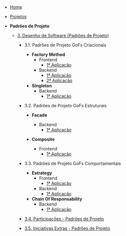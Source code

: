 <!-- docs/_sidebar.md -->

- [Home](/)
- [Projetos](//Projeto/Projeto.md)

- **Padrões de Projeto**
  - [3. Desenho de Software (Padrões de Projeto)](/PadroesDeProjeto/3.PadroesDeProjeto.md)
    - 3.1. Padrões de Projeto GoFs Criacionais
      - **Factory Method**
        - Frontend
          - [1ª Aplicação](./assets/PadroesDeProjeto/Criacionais/FactoryMethod/Frontend/cardFactory.md)
        - Backend
          - [1ª Aplicação](./assets/PadroesDeProjeto/Criacionais/FactoryMethod/Backend/factoryResume.md)
          - [2ª Aplicação](./assets/PadroesDeProjeto/Criacionais/FactoryMethod/Backend/FactoryBackend.md)
      - **Singleton**
        - Backend
          - [1ª Aplicação](./assets/PadroesDeProjeto/Criacionais/Singleton/Backend/singleton.md)
       
    - 3.2. Padrões de Projeto GoFs Estruturais
      - **Facade**
        - Backend
          - [1ª Aplicação](./assets/PadroesDeProjeto/Estruturais/Facade/Backend/facade.md)

      - **Composite**
        - Frontend
          - [1ª Aplicação](./assets/PadroesDeProjeto/Estruturais/Composite/Frontend/viewAnuncios.md)
    - 3.3. Padrões de Projeto GoFs Comportamentais
      - **Estrategy**
        - Frontend
          - [1ª Aplicação](./assets/PadroesDeProjeto/Comportamentais/Strategy/Frontend/cardStrategy.md)   
        - Backend
          - [1ª Aplicação](./assets/PadroesDeProjeto/Comportamentais/Strategy/Backend/strategy.md)         
      - **Chain Of Responsability**
        - Backend
          - [1ª Aplicação](./assets/PadroesDeProjeto/Comportamentais/Chain/Backend/chain-ad.md)
        
    - [3.4. Participações - Padrões de Projeto](./assets/PadroesDeProjeto/3.4.ParticipacoesPadroes.md)
    - [3.5. Iniciativas Extras - Padrões de Projeto](./assets/PadroesDeProjeto/3.5.IniciativasExtras.md)
      
